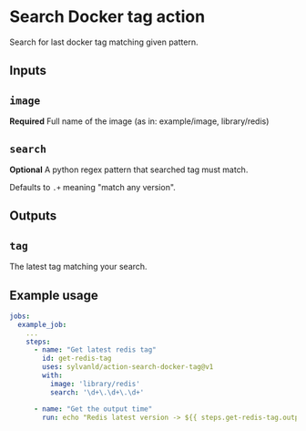 # Search Docker tag action

Search for last docker tag matching given pattern.

## Inputs

## `image`

**Required** Full name of the image (as in: example/image, library/redis)

## `search`

**Optional** A python regex pattern that searched tag must match.

Defaults to `.+` meaning "match any version".

## Outputs

## `tag`

The latest tag matching your search.

## Example usage

```yaml
jobs:
  example_job:
    ...
    steps:
      - name: "Get latest redis tag"
        id: get-redis-tag
        uses: sylvanld/action-search-docker-tag@v1
        with:
          image: 'library/redis'
          search: '\d+\.\d+\.\d+'

      - name: "Get the output time"
        run: echo "Redis latest version -> ${{ steps.get-redis-tag.outputs.tag }}"
```
